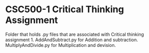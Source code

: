 # CSC500-1 Critical Thinking Assignment
Folder that holds .py files that are associated with Critical thinking assignment 1.
AddAndSubtract.py for Addition and subtraction.
MultiplyAndDivide.py for Multiplication and devision.

